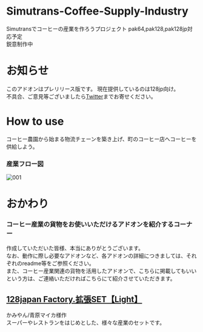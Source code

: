 # Simutrans-Coffee-Supply-Industry
Simutransでコーヒーの産業を作ろうプロジェクト
pak64,pak128,pak128jp対応予定  
鋭意制作中

# お知らせ
このアドオンはプレリリース版です。
現在提供しているのは128jp向け。   
不具合、ご意見等ございましたら[Twitter](https://twitter.com/meruhen205)までお寄せください。

# How to use
コーヒー農園から始まる物流チェーンを築き上げ、町のコーヒー店へコーヒーを供給しよう。
### 産業フロー図
![001](https://user-images.githubusercontent.com/91601581/136210723-115f75fe-6940-4417-8b47-e724f70bf6ce.png)

# おかわり
### コーヒー産業の貨物をお使いいただけるアドオンを紹介するコーナー  
作成していただいた皆様、本当にありがとうございます。  
なお、動作に際し必要なアドオンなど、各アドオンの詳細につきましては、それぞれのreadme等をご参照ください。  
また、コーヒー産業関連の貨物を活用したアドオンで、こちらに掲載してもいいという方は、ご連絡いただければこちらにて紹介させていただきます。  

## [128japan Factory.拡張SET【Light】](https://simutrans-portal.128-bit.net/articles/128japan-factory-%E6%8B%A1%E5%BC%B5%E6%94%B9%E5%A4%89set-kasumi%E5%BC%8F%E7%95%9C%E7%94%A3%E7%94%A3%E6%A5%AD%E5%AF%BE%E5%BF%9C%E7%89%88)
かみやん/青原マイカ様作  
スーパーやレストランをはじめとした、様々な産業のセットです。
